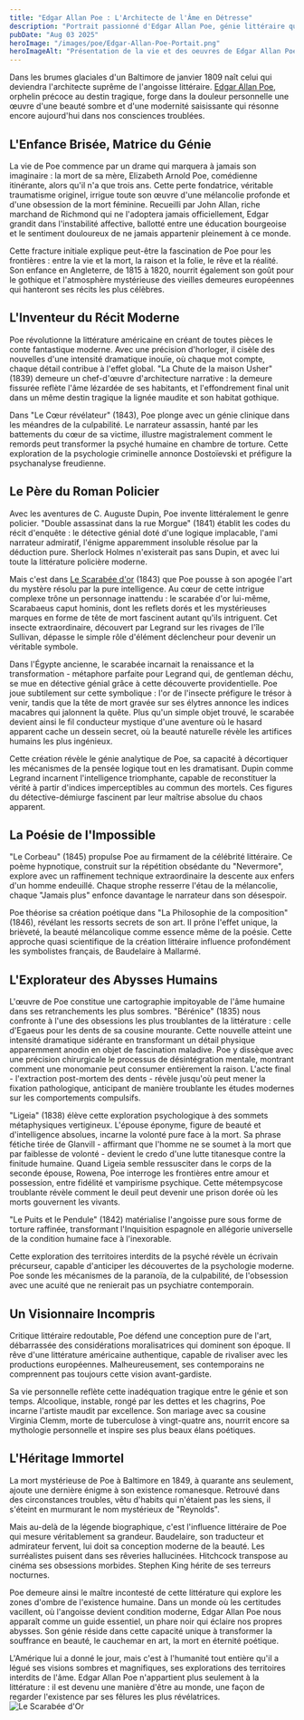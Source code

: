 ```yaml
---
title: "Edgar Allan Poe : L'Architecte de l'Âme en Détresse"
description: "Portrait passionné d'Edgar Allan Poe, génie littéraire qui révolutionna le fantastique et inventa le roman policier."
pubDate: "Aug 03 2025"
heroImage: "/images/poe/Edgar-Allan-Poe-Portait.png"
heroImageAlt: "Présentation de la vie et des oeuvres de Edgar Allan Poe"
---
```




Dans les brumes glaciales d'un Baltimore de janvier 1809 naît celui qui deviendra l'architecte suprême de l'angoisse littéraire. [Edgar Allan Poe](https://fr.wikipedia.org/wiki/Edgar_Allan_Poe), orphelin précoce au destin tragique, forge dans la douleur personnelle une œuvre d'une beauté sombre et d'une modernité saisissante qui résonne encore aujourd'hui dans nos consciences troublées.

## L'Enfance Brisée, Matrice du Génie

La vie de Poe commence par un drame qui marquera à jamais son imaginaire : la mort de sa mère, Elizabeth Arnold Poe, comédienne itinérante, alors qu'il n'a que trois ans. Cette perte fondatrice, véritable traumatisme originel, irrigue toute son œuvre d'une mélancolie profonde et d'une obsession de la mort féminine. Recueilli par John Allan, riche marchand de Richmond qui ne l'adoptera jamais officiellement, Edgar grandit dans l'instabilité affective, ballotté entre une éducation bourgeoise et le sentiment douloureux de ne jamais appartenir pleinement à ce monde.

Cette fracture initiale explique peut-être la fascination de Poe pour les frontières : entre la vie et la mort, la raison et la folie, le rêve et la réalité. Son enfance en Angleterre, de 1815 à 1820, nourrit également son goût pour le gothique et l'atmosphère mystérieuse des vieilles demeures européennes qui hanteront ses récits les plus célèbres.

## L'Inventeur du Récit Moderne

Poe révolutionne la littérature américaine en créant de toutes pièces le conte fantastique moderne. Avec une précision d'horloger, il cisèle des nouvelles d'une intensité dramatique inouïe, où chaque mot compte, chaque détail contribue à l'effet global. "La Chute de la maison Usher" (1839) demeure un chef-d'œuvre d'architecture narrative : la demeure fissurée reflète l'âme lézardée de ses habitants, et l'effondrement final unit dans un même destin tragique la lignée maudite et son habitat gothique.

Dans "Le Cœur révélateur" (1843), Poe plonge avec un génie clinique dans les méandres de la culpabilité. Le narrateur assassin, hanté par les battements du cœur de sa victime, illustre magistralement comment le remords peut transformer la psyché humaine en chambre de torture. Cette exploration de la psychologie criminelle annonce Dostoïevski et préfigure la psychanalyse freudienne.

## Le Père du Roman Policier

Avec les aventures de C. Auguste Dupin, Poe invente littéralement le genre policier. "Double assassinat dans la rue Morgue" (1841) établit les codes du récit d'enquête : le détective génial doté d'une logique implacable, l'ami narrateur admiratif, l'énigme apparemment insoluble résolue par la déduction pure. Sherlock Holmes n'existerait pas sans Dupin, et avec lui toute la littérature policière moderne.

Mais c'est dans [Le Scarabée d'or](/blog/scarabée-d-or) (1843) que Poe pousse à son apogée l'art du mystère résolu par la pure intelligence. Au cœur de cette intrigue complexe trône un personnage inattendu : le scarabée d'or lui-même, Scarabaeus caput hominis, dont les reflets dorés et les mystérieuses marques en forme de tête de mort fascinent autant qu'ils intriguent. Cet insecte extraordinaire, découvert par Legrand sur les rivages de l'île Sullivan, dépasse le simple rôle d'élément déclencheur pour devenir un véritable symbole. 

Dans l'Égypte ancienne, le scarabée incarnait la renaissance et la transformation - métaphore parfaite pour Legrand qui, de gentleman déchu, se mue en détective génial grâce à cette découverte providentielle. Poe joue subtilement sur cette symbolique : l'or de l'insecte préfigure le trésor à venir, tandis que la tête de mort gravée sur ses élytres annonce les indices macabres qui jalonnent la quête. Plus qu'un simple objet trouvé, le scarabée devient ainsi le fil conducteur mystique d'une aventure où le hasard apparent cache un dessein secret, où la beauté naturelle révèle les artifices humains les plus ingénieux.

Cette création révèle le génie analytique de Poe, sa capacité à décortiquer les mécanismes de la pensée logique tout en les dramatisant. Dupin comme Legrand incarnent l'intelligence triomphante, capable de reconstituer la vérité à partir d'indices imperceptibles au commun des mortels. Ces figures du détective-démiurge fascinent par leur maîtrise absolue du chaos apparent.

## La Poésie de l'Impossible

"Le Corbeau" (1845) propulse Poe au firmament de la célébrité littéraire. Ce poème hypnotique, construit sur la répétition obsédante du "Nevermore", explore avec un raffinement technique extraordinaire la descente aux enfers d'un homme endeuillé. Chaque strophe resserre l'étau de la mélancolie, chaque "Jamais plus" enfonce davantage le narrateur dans son désespoir.

Poe théorise sa création poétique dans "La Philosophie de la composition" (1846), révélant les ressorts secrets de son art. Il prône l'effet unique, la brièveté, la beauté mélancolique comme essence même de la poésie. Cette approche quasi scientifique de la création littéraire influence profondément les symbolistes français, de Baudelaire à Mallarmé.

## L'Explorateur des Abysses Humains

L'œuvre de Poe constitue une cartographie impitoyable de l'âme humaine dans ses retranchements les plus sombres. "Bérénice" (1835) nous confronte à l'une des obsessions les plus troublantes de la littérature : celle d'Egaeus pour les dents de sa cousine mourante. Cette nouvelle atteint une intensité dramatique sidérante en transformant un détail physique apparemment anodin en objet de fascination maladive. Poe y dissèque avec une précision chirurgicale le processus de désintégration mentale, montrant comment une monomanie peut consumer entièrement la raison. L'acte final - l'extraction post-mortem des dents - révèle jusqu'où peut mener la fixation pathologique, anticipant de manière troublante les études modernes sur les comportements compulsifs.

"Ligeia" (1838) élève cette exploration psychologique à des sommets métaphysiques vertigineux. L'épouse éponyme, figure de beauté et d'intelligence absolues, incarne la volonté pure face à la mort. Sa phrase fétiche tirée de Glanvill - affirmant que l'homme ne se soumet à la mort que par faiblesse de volonté - devient le credo d'une lutte titanesque contre la finitude humaine. Quand Ligeia semble ressusciter dans le corps de la seconde épouse, Rowena, Poe interroge les frontières entre amour et possession, entre fidélité et vampirisme psychique. Cette métempsycose troublante révèle comment le deuil peut devenir une prison dorée où les morts gouvernent les vivants.

"Le Puits et le Pendule" (1842) matérialise l'angoisse pure sous forme de torture raffinée, transformant l'Inquisition espagnole en allégorie universelle de la condition humaine face à l'inexorable.

Cette exploration des territoires interdits de la psyché révèle un écrivain précurseur, capable d'anticiper les découvertes de la psychologie moderne. Poe sonde les mécanismes de la paranoïa, de la culpabilité, de l'obsession avec une acuité que ne renierait pas un psychiatre contemporain.

## Un Visionnaire Incompris

Critique littéraire redoutable, Poe défend une conception pure de l'art, débarrassée des considérations moralisatrices qui dominent son époque. Il rêve d'une littérature américaine authentique, capable de rivaliser avec les productions européennes. Malheureusement, ses contemporains ne comprennent pas toujours cette vision avant-gardiste.

Sa vie personnelle reflète cette inadéquation tragique entre le génie et son temps. Alcoolique, instable, rongé par les dettes et les chagrins, Poe incarne l'artiste maudit par excellence. Son mariage avec sa cousine Virginia Clemm, morte de tuberculose à vingt-quatre ans, nourrit encore sa mythologie personnelle et inspire ses plus beaux élans poétiques.

## L'Héritage Immortel

La mort mystérieuse de Poe à Baltimore en 1849, à quarante ans seulement, ajoute une dernière énigme à son existence romanesque. Retrouvé dans des circonstances troubles, vêtu d'habits qui n'étaient pas les siens, il s'éteint en murmurant le nom mystérieux de "Reynolds".

Mais au-delà de la légende biographique, c'est l'influence littéraire de Poe qui mesure véritablement sa grandeur. Baudelaire, son traducteur et admirateur fervent, lui doit sa conception moderne de la beauté. Les surréalistes puisent dans ses rêveries hallucinées. Hitchcock transpose au cinéma ses obsessions morbides. Stephen King hérite de ses terreurs nocturnes.

Poe demeure ainsi le maître incontesté de cette littérature qui explore les zones d'ombre de l'existence humaine. Dans un monde où les certitudes vacillent, où l'angoisse devient condition moderne, Edgar Allan Poe nous apparaît comme un guide essentiel, un phare noir qui éclaire nos propres abysses. Son génie réside dans cette capacité unique à transformer la souffrance en beauté, le cauchemar en art, la mort en éternité poétique.

L'Amérique lui a donné le jour, mais c'est à l'humanité tout entière qu'il a légué ses visions sombres et magnifiques, ses explorations des territoires interdits de l'âme. Edgar Allan Poe n'appartient plus seulement à la littérature : il est devenu une manière d'être au monde, une façon de regarder l'existence par ses fêlures les plus révélatrices.
![Le Scarabée d'Or](/images/poe/scarabee-d-or.png)